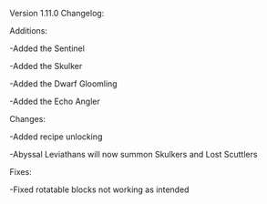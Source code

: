 
Version 1.11.0 Changelog:

Additions:

 -Added the Sentinel

 -Added the Skulker

 -Added the Dwarf Gloomling

 -Added the Echo Angler

Changes:

 -Added recipe unlocking

 -Abyssal Leviathans will now summon Skulkers and Lost Scuttlers

Fixes:

 -Fixed rotatable blocks not working as intended
